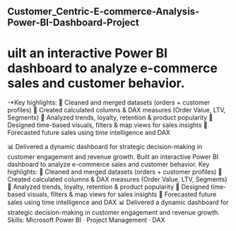 ## Customer_Centric-E-commerce-Analysis-Power-BI-Dashboard-Project
# uilt an interactive Power BI dashboard to analyze e-commerce sales and customer behavior.
-*Key highlights:
🔹 Cleaned and merged datasets (orders + customer profiles)
🔹 Created calculated columns & DAX measures (Order Value, LTV, Segments)
🔹 Analyzed trends, loyalty, retention & product popularity
🔹 Designed time-based visuals, filters & map views for sales insights
🔹 Forecasted future sales using time intelligence and DAX

📊 Delivered a dynamic dashboard for strategic decision-making in customer engagement and revenue growth.
Built an interactive Power BI dashboard to analyze e-commerce sales and customer behavior. Key highlights: 🔹 Cleaned and merged datasets (orders + customer profiles) 🔹 Created calculated columns & DAX measures (Order Value, LTV, Segments) 🔹 Analyzed trends, loyalty, retention & product popularity 🔹 Designed time-based visuals, filters & map views for sales insights 🔹 Forecasted future sales using time intelligence and DAX 📊 Delivered a dynamic dashboard for strategic decision-making in customer engagement and revenue growth.
Skills: Microsoft Power BI · Project Management · DAX
